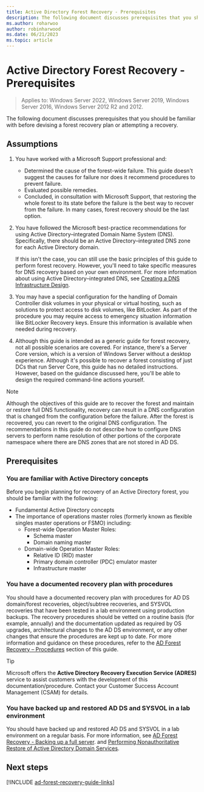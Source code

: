 ```yaml
---
title: Active Directory Forest Recovery - Prerequisites  
description: The following document discusses prerequisites that you should be familiar with before devising a forest recovery plan or attempting a recovery.
ms.author: roharwoo
author: robinharwood
ms.date: 06/21/2023
ms.topic: article
---
```


# Active Directory Forest Recovery - Prerequisites

> Applies to: Windows Server 2022, Windows Server 2019, Windows Server 2016, Windows Server 2012 R2 and 2012.

The following document discusses prerequisites that you should be familiar with
before devising a forest recovery plan or attempting a recovery.

## Assumptions

1. You have worked with a Microsoft Support professional and:
    - Determined the cause of the forest-wide failure. This guide doesn't
        suggest the causes for failure nor does it recommend procedures to prevent failure.
    - Evaluated possible remedies.
    - Concluded, in consultation with Microsoft Support, that restoring the
        whole forest to its state before the failure is the best way to
        recover from the failure. In many cases, forest recovery should be the
        last option.
1. You have followed the Microsoft best-practice recommendations for using
    Active Directory–integrated Domain Name System (DNS). Specifically, there
    should be an Active Directory–integrated DNS zone for each Active Directory
    domain.

    If this isn't the case, you can still use the basic principles of this guide to perform forest recovery. However, you'll need to take specific measures for DNS recovery based on your own environment. For more information about using Active Directory–integrated DNS, see [Creating a DNS Infrastructure Design](/windows-server/identity/ad-ds/plan/creating-a-dns-infrastructure-design).
1. You may have a special configuration for the handling of Domain Controller
    disk volumes in your physical or virtual hosting, such as solutions to
    protect access to disk volumes, like BitLocker. As part of the
    procedure you may require access to emergency situation information like
    BitLocker Recovery keys. Ensure this information is available
    when needed during recovery.
1. Although this guide is intended as a generic guide for forest recovery, not
    all possible scenarios are covered. For instance, there's a Server Core
    version, which is a version of Windows Server without a desktop
    experience. Although it's possible to recover a forest consisting of just
    DCs that run Server Core, this guide has no detailed instructions. However,
    based on the guidance discussed here, you'll be able to design the required
    command-line actions yourself.

> [!NOTE]
> Although the objectives of this guide are to recover the forest and maintain or restore full DNS functionality, recovery can result in a DNS configuration that is changed from the configuration before the failure. After the forest is recovered, you can revert to the original DNS configuration. The recommendations in this guide do not describe how to configure DNS servers to perform name resolution of other portions of the corporate namespace where there are DNS zones that are not stored in AD DS.

## Prerequisites

### You are familiar with Active Directory concepts

Before you begin planning for recovery of an Active Directory forest, you should
be familiar with the following:

- Fundamental Active Directory concepts
- The importance of operations master roles (formerly known as flexible singles master operations or FSMO) including:
  - Forest-wide Operation Master Roles:
    - Schema master
    - Domain naming master
  - Domain-wide Operation Master Roles:
    - Relative ID (RID) master
    - Primary domain controller (PDC) emulator master
    - Infrastructure master

### You have a documented recovery plan with procedures

You should have a documented recovery plan with procedures for AD DS
domain/forest recoveries, object/subtree recoveries, and SYSVOL recoveries that
have been tested in a lab environment using production backups. The recovery
procedures should be vetted on a routine basis (for example, annually) and the
documentation updated as required by OS upgrades, architectural changes to the
AD DS environment, or any other changes that ensure the procedures are kept up
to date. For more information and guidance on these procedures, refer to the [AD Forest Recovery – Procedures](ad-forest-recovery-procedures.md) section of this guide.

> [!TIP]
> Microsoft offers the **Active Directory Recovery Execution Service (ADRES)** service to assist customers with the development of this documentation/procedure. Contact your Customer Success Account Management (CSAM) for details.

### You have backed up and restored AD DS and SYSVOL in a lab environment

You should have backed up and restored AD DS and SYSVOL in a lab
environment on a regular basis. For more information, see [AD Forest Recovery - Backing up a full server](ad-forest-recovery-backing-up-a-full-server.md).
and [Performing Nonauthoritative Restore of Active Directory Domain Services](/previous-versions/windows/it-pro/windows-server-2008-r2-and-2008/cc816627(v=ws.10)).

## Next steps

[!INCLUDE [ad-forest-recovery-guide-links](includes/ad-forest-recovery-guide-links.md)]
